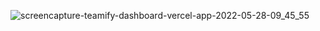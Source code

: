 ![screencapture-teamify-dashboard-vercel-app-2022-05-28-09_45_55](https://user-images.githubusercontent.com/11390218/170807061-2868962d-198c-4ad1-9a34-86d2b1da86ee.png)
